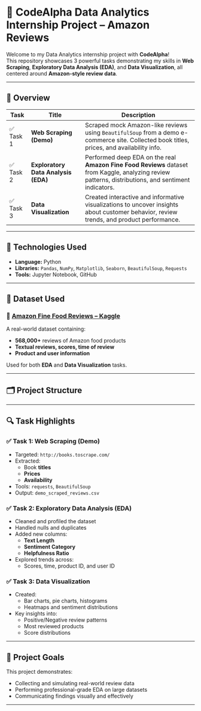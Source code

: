 # 🧠 CodeAlpha Data Analytics Internship Project – Amazon Reviews

Welcome to my Data Analytics internship project with **CodeAlpha**!  
This repository showcases 3 powerful tasks demonstrating my skills in **Web Scraping**, **Exploratory Data Analysis (EDA)**, and **Data Visualization**, all centered around **Amazon-style review data**.

---

## 📌 Overview

| Task | Title | Description |
|------|-------|-------------|
| ✅ Task 1 | **Web Scraping (Demo)** | Scraped mock Amazon-like reviews using `BeautifulSoup` from a demo e-commerce site. Collected book titles, prices, and availability info. |
| ✅ Task 2 | **Exploratory Data Analysis (EDA)** | Performed deep EDA on the real **Amazon Fine Food Reviews** dataset from Kaggle, analyzing review patterns, distributions, and sentiment indicators. |
| ✅ Task 3 | **Data Visualization** | Created interactive and informative visualizations to uncover insights about customer behavior, review trends, and product performance. |

---

## 🧰 Technologies Used

- **Language:** Python  
- **Libraries:** `Pandas`, `NumPy`, `Matplotlib`, `Seaborn`, `BeautifulSoup`, `Requests`  
- **Tools:** Jupyter Notebook, GitHub

---

## 🧪 Dataset Used

### 🔗 [Amazon Fine Food Reviews – Kaggle](https://www.kaggle.com/datasets/snap/amazon-fine-food-reviews)

A real-world dataset containing:
- **568,000+** reviews of Amazon food products  
- **Textual reviews, scores, time of review**  
- **Product and user information**  

Used for both **EDA** and **Data Visualization** tasks.

---

## 🗂️ Project Structure


---

## 🔍 Task Highlights

### ✅ Task 1: Web Scraping (Demo)
- Targeted: `http://books.toscrape.com/`
- Extracted:
  - Book **titles**
  - **Prices**
  - **Availability**
- Tools: `requests`, `BeautifulSoup`
- Output: `demo_scraped_reviews.csv`

### ✅ Task 2: Exploratory Data Analysis (EDA)
- Cleaned and profiled the dataset
- Handled nulls and duplicates
- Added new columns:
  - **Text Length**
  - **Sentiment Category**
  - **Helpfulness Ratio**
- Explored trends across:
  - Scores, time, product ID, and user ID

### ✅ Task 3: Data Visualization
- Created:
  - Bar charts, pie charts, histograms
  - Heatmaps and sentiment distributions
- Key insights into:
  - Positive/Negative review patterns
  - Most reviewed products
  - Score distributions

---

## 🎯 Project Goals

This project demonstrates:
- Collecting and simulating real-world review data
- Performing professional-grade EDA on large datasets
- Communicating findings visually and effectively

---


